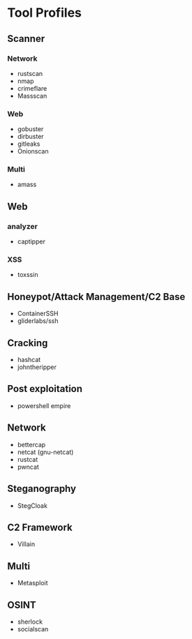 # Tool Profiles

## Scanner
### Network
 - rustscan
 - nmap
 - crimeflare
 - Massscan
### Web
 - gobuster
 - dirbuster
 - gitleaks
 - Onionscan
### Multi
 - amass

## Web
### analyzer
 - captipper
### XSS
 - toxssin

## Honeypot/Attack Management/C2 Base
 - ContainerSSH
 - gliderlabs/ssh

## Cracking
 - hashcat
 - johntheripper

## Post exploitation
 - powershell empire

## Network
 - bettercap
 - netcat (gnu-netcat)
 - rustcat
 - pwncat

## Steganography
 - StegCloak

## C2 Framework
 - Villain

## Multi
 - Metasploit

## OSINT
 - sherlock
 - socialscan